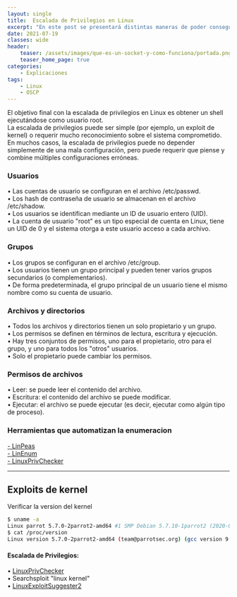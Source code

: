 ```yaml
---
layout: single
title:  Escalada de Privilegios en Linux
excerpt: "En este post se presentará distintas maneras de poder conseguir el usuario administrador(root) del sistema partiendo de un usuario con pocos privilegios"
date: 2021-07-19
classes: wide
header:
    teaser: /assets/images/que-es-un-socket-y-como-funciona/portada.png
    teaser_home_page: true
categories:
    - Explicaciones
tags:
    - Linux
    - OSCP
---
```


El objetivo final con la escalada de privilegios en Linux es obtener un shell ejecutándose como usuario root.  
La escalada de privilegios puede ser simple (por ejemplo, un exploit de kernel) o requerir mucho reconocimiento sobre el sistema comprometido.  
En muchos casos, la escalada de privilegios puede no depender simplemente de una mala configuración, pero puede requerir que piense y combine múltiples configuraciones erróneas.   

### Usuarios
• Las cuentas de usuario se configuran en el archivo /etc/passwd.  
• Los hash de contraseña de usuario se almacenan en el archivo /etc/shadow.  
• Los usuarios se identifican mediante un ID de usuario entero (UID).  
• La cuenta de usuario "root" es un tipo especial de cuenta en Linux, tiene un UID de 0 y el sistema otorga a este usuario acceso a cada archivo.  

### Grupos
• Los grupos se configuran en el archivo /etc/group.    
• Los usuarios tienen un grupo principal y pueden tener varios grupos secundarios (o complementarios).  
• De forma predeterminada, el grupo principal de un usuario tiene el mismo nombre como su cuenta de usuario.  

### Archivos y directorios
• Todos los archivos y directorios tienen un solo propietario y un grupo.    
• Los permisos se definen en términos de lectura, escritura y ejecución.  
• Hay tres conjuntos de permisos, uno para el propietario, otro para el grupo, y uno para todos los "otros" usuarios.  
• Solo el propietario puede cambiar los permisos.

### Permisos de archivos
• Leer: se puede leer el contenido del archivo.  
• Escritura: el contenido del archivo se puede modificar.  
• Ejecutar: el archivo se puede ejecutar (es decir, ejecutar como algún tipo de proceso).  

### Herramientas que automatizan la enumeracion
[- LinPeas](https://github.com/carlospolop/PEASS-ng/tree/master/linPEAS "LinPeas")  
[- LinEnum](https://github.com/rebootuser/LinEnum "LinEnum")  
[- LinuxPrivChecker](https://github.com/linted/linuxprivchecker "LinuxPrivChecker")  

--------

## Exploits de kernel
Verificar la version del kernel
```bash
$ uname -a
Linux parrot 5.7.0-2parrot2-amd64 #1 SMP Debian 5.7.10-1parrot2 (2020-07-31) x86_64 GNU/Linux
$ cat /proc/version
Linux version 5.7.0-2parrot2-amd64 (team@parrotsec.org) (gcc version 9.3.0 (Debian 9.3.0-15), GNU ld (GNU Binutils for Debian) 2.34.90.20200706) #1 SMP Debian 5.7.10-1parrot2 (2020-07-31)
```
#### Escalada de Privilegios:
• [LinuxPrivChecker](https://github.com/linted/linuxprivchecker)  
• Searchsploit "linux kernel"  
• [LinuxExploitSuggester2](https://github.com/jondonas/linux-exploit-suggester-2)  






